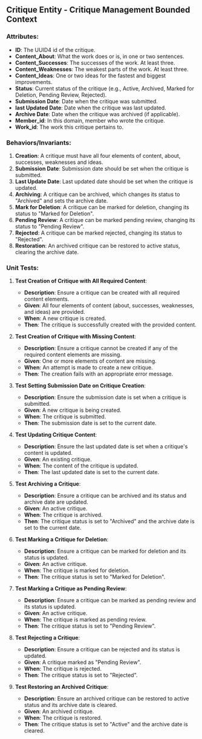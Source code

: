 ## Critique Entity - Critique Management Bounded Context

### Attributes:

- **ID**: The UUID4 id of the critique.
- **Content_About**: What the work does or is, in one or two sentences.
- **Content_Successes**: The successes of the work. At least three.
- **Content_Weaknesses**: The weakest parts of the work. At least three.
- **Content_Ideas**: One or two ideas for the fastest and biggest improvements.
- **Status**: Current status of the critique (e.g., Active, Archived, Marked for Deletion, Pending Review, Rejected).
- **Submission Date**: Date when the critique was submitted.
- **last Updated Date**: Date when the critique was last updated.
- **Archive Date**: Date when the critique was archived (if applicable).
- **Member_id**: In this domain, member who wrote the critique.
- **Work_id**: The work this critique pertains to.

### Behaviors/Invariants:

1. **Creation**: A critique must have all four elements of content, about, successes, weaknesses and ideas.
1. **Submission Date**: Submission date should be set when the critique is submitted.
1. **Last Update Date**: Last updated date should be set when the critique is updated.
1. **Archiving**: A critique can be archived, which changes its status to "Archived" and sets the archive date.
1. **Mark for Deletion**: A critique can be marked for deletion, changing its status to "Marked for Deletion".
1. **Pending Review**: A critique can be marked pending review, changing its status to "Pending Review".
1. **Rejected**: A critique can be marked rejected, changing its status to "Rejected".
1. **Restoration**: An archived critique can be restored to active status, clearing the archive date.

### Unit Tests:

1. **Test Creation of Critique with All Required Content**:
   - **Description**: Ensure a critique can be created with all required content elements.
   - **Given**: All four elements of content (about, successes, weaknesses, and ideas) are provided.
   - **When**: A new critique is created.
   - **Then**: The critique is successfully created with the provided content.

1. **Test Creation of Critique with Missing Content**:
   - **Description**: Ensure a critique cannot be created if any of the required content elements are missing.
   - **Given**: One or more elements of content are missing.
   - **When**: An attempt is made to create a new critique.
   - **Then**: The creation fails with an appropriate error message.

1. **Test Setting Submission Date on Critique Creation**:
   - **Description**: Ensure the submission date is set when a critique is submitted.
   - **Given**: A new critique is being created.
   - **When**: The critique is submitted.
   - **Then**: The submission date is set to the current date.

1. **Test Updating Critique Content**:
   - **Description**: Ensure the last updated date is set when a critique's content is updated.
   - **Given**: An existing critique.
   - **When**: The content of the critique is updated.
   - **Then**: The last updated date is set to the current date.

1. **Test Archiving a Critique**:
   - **Description**: Ensure a critique can be archived and its status and archive date are updated.
   - **Given**: An active critique.
   - **When**: The critique is archived.
   - **Then**: The critique status is set to "Archived" and the archive date is set to the current date.

1. **Test Marking a Critique for Deletion**:
   - **Description**: Ensure a critique can be marked for deletion and its status is updated.
   - **Given**: An active critique.
   - **When**: The critique is marked for deletion.
   - **Then**: The critique status is set to "Marked for Deletion".

1. **Test Marking a Critique as Pending Review**:
   - **Description**: Ensure a critique can be marked as pending review and its status is updated.
   - **Given**: An active critique.
   - **When**: The critique is marked as pending review.
   - **Then**: The critique status is set to "Pending Review".

1. **Test Rejecting a Critique**:
   - **Description**: Ensure a critique can be rejected and its status is updated.
   - **Given**: A critique marked as "Pending Review".
   - **When**: The critique is rejected.
   - **Then**: The critique status is set to "Rejected".

1. **Test Restoring an Archived Critique**:
   - **Description**: Ensure an archived critique can be restored to active status and its archive date is cleared.
   - **Given**: An archived critique.
   - **When**: The critique is restored.
   - **Then**: The critique status is set to "Active" and the archive date is cleared.

